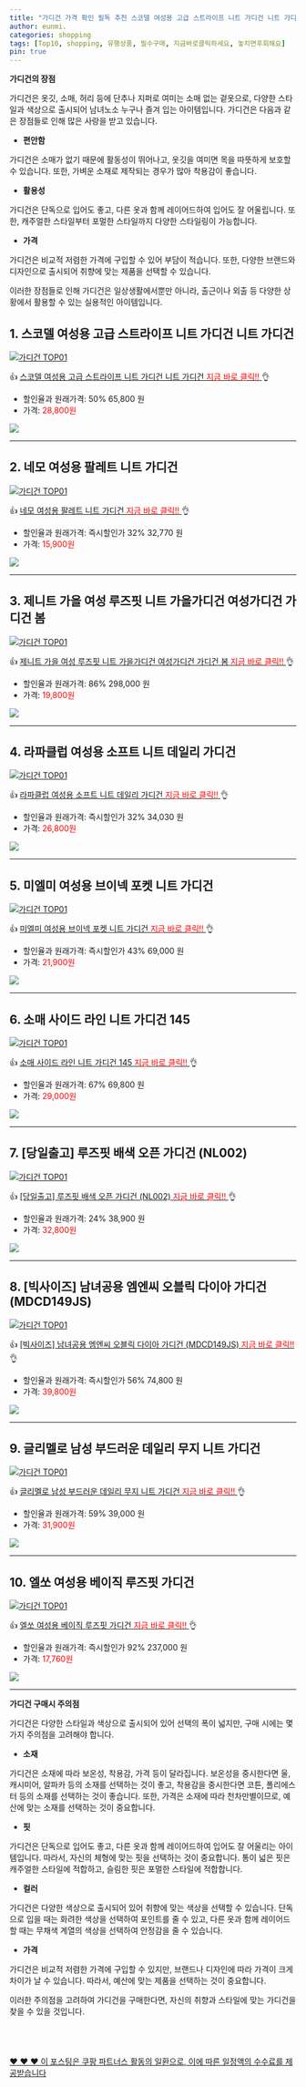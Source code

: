 ```yaml
---
title: "가디건 가격 확인 필독 추천 스코델 여성용 고급 스트라이프 니트 가디건 니트 가디건 비교 장점 구매가이드"
author: eunmi.
categories: shopping
tags: [Top10, shopping, 유행상품, 필수구매, 지금바로클릭하세요, 놓치면후회해요]
pin: true
---
```

**가디건의 장점**

가디건은 옷깃, 소매, 허리 등에 단추나 지퍼로 여미는 소매 없는 겉옷으로, 다양한 스타일과 색상으로 출시되어 남녀노소 누구나 즐겨 입는 아이템입니다. 가디건은 다음과 같은 장점들로 인해 많은 사랑을 받고 있습니다.

* **편안함**

가디건은 소매가 없기 때문에 활동성이 뛰어나고, 옷깃을 여미면 목을 따뜻하게 보호할 수 있습니다. 또한, 가벼운 소재로 제작되는 경우가 많아 착용감이 좋습니다.

* **활용성**

가디건은 단독으로 입어도 좋고, 다른 옷과 함께 레이어드하여 입어도 잘 어울립니다. 또한, 캐주얼한 스타일부터 포멀한 스타일까지 다양한 스타일링이 가능합니다.

* **가격**

가디건은 비교적 저렴한 가격에 구입할 수 있어 부담이 적습니다. 또한, 다양한 브랜드와 디자인으로 출시되어 취향에 맞는 제품을 선택할 수 있습니다.

이러한 장점들로 인해 가디건은 일상생활에서뿐만 아니라, 출근이나 외출 등 다양한 상황에서 활용할 수 있는 실용적인 아이템입니다.

   

## 1. 스코델 여성용 고급 스트라이프 니트 가디건 니트 가디건

[![가디건 TOP01](https://thumbnail10.coupangcdn.com/thumbnails/remote/230x230ex/image/vendor_inventory/0e03/c0ed083ad8e54a74ad7cd6a8f0b8a2525fc5ea3aa38c8d03fbc30e3f2b44.jpg)](https://link.coupang.com/re/AFFSDP?lptag=AF3617701&subid=GithubCoopas&pageKey=7706530645&traceid=V0-153&itemId=20646828907&vendorItemId=87720239593)


👍 [스코델 여성용 고급 스트라이프 니트 가디건 니트 가디건 <font color=red> 지금 바로 클릭!! </font> ](https://link.coupang.com/re/AFFSDP?lptag=AF3617701&subid=GithubCoopas&pageKey=7706530645&traceid=V0-153&itemId=20646828907&vendorItemId=87720239593) 👌 


- 할인율과 원래가격: 50%  65,800   원
- 가격: <span style='color:red'>28,800원</span>

[![](/discount_price.png)](https://link.coupang.com/re/AFFSDP?lptag=AF3617701&subid=GithubCoopas&pageKey=7706530645&traceid=V0-153&itemId=20646828907&vendorItemId=87720239593)

---


   

## 2. 네모 여성용 팔레트 니트 가디건

[![가디건 TOP01](https://thumbnail6.coupangcdn.com/thumbnails/remote/230x230ex/image/vendor_inventory/0de0/2aa94862d9eea47b2a7b7a5d2706ff509ff46d36787e937dc3103a5b4fc1.jpg)](https://link.coupang.com/re/AFFSDP?lptag=AF3617701&subid=GithubCoopas&pageKey=4924363405&traceid=V0-153&itemId=17113866627&vendorItemId=84411629450)


👍 [네모 여성용 팔레트 니트 가디건 <font color=red> 지금 바로 클릭!! </font> ](https://link.coupang.com/re/AFFSDP?lptag=AF3617701&subid=GithubCoopas&pageKey=4924363405&traceid=V0-153&itemId=17113866627&vendorItemId=84411629450) 👌 


- 할인율과 원래가격: 즉시할인가 32%  32,770   원
- 가격: <span style='color:red'>15,900원</span>

[![](/discount_price.png)](https://link.coupang.com/re/AFFSDP?lptag=AF3617701&subid=GithubCoopas&pageKey=4924363405&traceid=V0-153&itemId=17113866627&vendorItemId=84411629450)

---


   

## 3. 제니트 가을 여성 루즈핏 니트 가을가디건 여성가디건 가디건 봄

[![가디건 TOP01](https://thumbnail8.coupangcdn.com/thumbnails/remote/230x230ex/image/vendor_inventory/373a/f136368197141302da28e7417c5808531e5e04ab132a1203c1d5aca3aae9.jpg)](https://link.coupang.com/re/AFFSDP?lptag=AF3617701&subid=GithubCoopas&pageKey=1251240423&traceid=V0-153&itemId=2250556351&vendorItemId=80197857990)


👍 [제니트 가을 여성 루즈핏 니트 가을가디건 여성가디건 가디건 봄 <font color=red> 지금 바로 클릭!! </font> ](https://link.coupang.com/re/AFFSDP?lptag=AF3617701&subid=GithubCoopas&pageKey=1251240423&traceid=V0-153&itemId=2250556351&vendorItemId=80197857990) 👌 


- 할인율과 원래가격: 86%  298,000   원
- 가격: <span style='color:red'>19,800원</span>

[![](/discount_price.png)](https://link.coupang.com/re/AFFSDP?lptag=AF3617701&subid=GithubCoopas&pageKey=1251240423&traceid=V0-153&itemId=2250556351&vendorItemId=80197857990)

---


   

## 4. 라파클럽 여성용 소프트 니트 데일리 가디건

[![가디건 TOP01](https://thumbnail10.coupangcdn.com/thumbnails/remote/230x230ex/image/vendor_inventory/b441/de7ebc2b66356662b13b27ea3a871a4abf13a7b468c6e15ac7a002a5c409.jpg)](https://link.coupang.com/re/AFFSDP?lptag=AF3617701&subid=GithubCoopas&pageKey=7279190762&traceid=V0-153&itemId=18581050433&vendorItemId=85717687634)


👍 [라파클럽 여성용 소프트 니트 데일리 가디건 <font color=red> 지금 바로 클릭!! </font> ](https://link.coupang.com/re/AFFSDP?lptag=AF3617701&subid=GithubCoopas&pageKey=7279190762&traceid=V0-153&itemId=18581050433&vendorItemId=85717687634) 👌 


- 할인율과 원래가격: 즉시할인가 32%  34,030   원
- 가격: <span style='color:red'>26,800원</span>

[![](/discount_price.png)](https://link.coupang.com/re/AFFSDP?lptag=AF3617701&subid=GithubCoopas&pageKey=7279190762&traceid=V0-153&itemId=18581050433&vendorItemId=85717687634)

---


   

## 5. 미엘미 여성용 브이넥 포켓 니트 가디건

[![가디건 TOP01](https://thumbnail6.coupangcdn.com/thumbnails/remote/230x230ex/image/vendor_inventory/ca78/b9aa517ec6e6fd8a4d67a72fcd1aee5f720c9a744d6465d869b2079e8541.jpg)](https://link.coupang.com/re/AFFSDP?lptag=AF3617701&subid=GithubCoopas&pageKey=7520608526&traceid=V0-153&itemId=19724189067&vendorItemId=86828263773)


👍 [미엘미 여성용 브이넥 포켓 니트 가디건 <font color=red> 지금 바로 클릭!! </font> ](https://link.coupang.com/re/AFFSDP?lptag=AF3617701&subid=GithubCoopas&pageKey=7520608526&traceid=V0-153&itemId=19724189067&vendorItemId=86828263773) 👌 


- 할인율과 원래가격: 즉시할인가 43%  69,000   원
- 가격: <span style='color:red'>21,900원</span>

[![](/discount_price.png)](https://link.coupang.com/re/AFFSDP?lptag=AF3617701&subid=GithubCoopas&pageKey=7520608526&traceid=V0-153&itemId=19724189067&vendorItemId=86828263773)

---


   

## 6. 소매 사이드 라인 니트 가디건 145

[![가디건 TOP01](https://thumbnail10.coupangcdn.com/thumbnails/remote/230x230ex/image/vendor_inventory/3e51/50f25dbb906333e27bb6594b99d3c5f04bc455df7f87d3244bfbc68d2513.png)](https://link.coupang.com/re/AFFSDP?lptag=AF3617701&subid=GithubCoopas&pageKey=6899845839&traceid=V0-153&itemId=16591285076&vendorItemId=83754383608)


👍 [소매 사이드 라인 니트 가디건 145 <font color=red> 지금 바로 클릭!! </font> ](https://link.coupang.com/re/AFFSDP?lptag=AF3617701&subid=GithubCoopas&pageKey=6899845839&traceid=V0-153&itemId=16591285076&vendorItemId=83754383608) 👌 


- 할인율과 원래가격: 67%  69,800   원
- 가격: <span style='color:red'>29,000원</span>

[![](/discount_price.png)](https://link.coupang.com/re/AFFSDP?lptag=AF3617701&subid=GithubCoopas&pageKey=6899845839&traceid=V0-153&itemId=16591285076&vendorItemId=83754383608)

---


   

## 7. [당일출고] 루즈핏 배색 오픈 가디건 (NL002)

[![가디건 TOP01](https://thumbnail9.coupangcdn.com/thumbnails/remote/230x230ex/image/vendor_inventory/2d44/9d50fb41f3c114fb6183a1163e17009cfb48bcb3e454d3a951d5c961dcd3.jpg)](https://link.coupang.com/re/AFFSDP?lptag=AF3617701&subid=GithubCoopas&pageKey=198373781&traceid=V0-153&itemId=572889521&vendorItemId=4531844193)


👍 [[당일출고] 루즈핏 배색 오픈 가디건 (NL002) <font color=red> 지금 바로 클릭!! </font> ](https://link.coupang.com/re/AFFSDP?lptag=AF3617701&subid=GithubCoopas&pageKey=198373781&traceid=V0-153&itemId=572889521&vendorItemId=4531844193) 👌 


- 할인율과 원래가격: 24%  38,900   원
- 가격: <span style='color:red'>32,800원</span>

[![](/discount_price.png)](https://link.coupang.com/re/AFFSDP?lptag=AF3617701&subid=GithubCoopas&pageKey=198373781&traceid=V0-153&itemId=572889521&vendorItemId=4531844193)

---


   

## 8. [빅사이즈] 남녀공용 엠엔씨 오블릭 다이아 가디건 (MDCD149JS)

[![가디건 TOP01](https://thumbnail7.coupangcdn.com/thumbnails/remote/230x230ex/image/vendor_inventory/b2ae/67c8b98ed49f613947ed0f8ac5980e18cc32b4f3ed85ac3b35d1f571266b.jpg)](https://link.coupang.com/re/AFFSDP?lptag=AF3617701&subid=GithubCoopas&pageKey=64886224&traceid=V0-153&itemId=219465106&vendorItemId=87017536271)


👍 [[빅사이즈] 남녀공용 엠엔씨 오블릭 다이아 가디건 (MDCD149JS) <font color=red> 지금 바로 클릭!! </font> ](https://link.coupang.com/re/AFFSDP?lptag=AF3617701&subid=GithubCoopas&pageKey=64886224&traceid=V0-153&itemId=219465106&vendorItemId=87017536271) 👌 


- 할인율과 원래가격: 즉시할인가 56%  74,800   원
- 가격: <span style='color:red'>39,800원</span>

[![](/discount_price.png)](https://link.coupang.com/re/AFFSDP?lptag=AF3617701&subid=GithubCoopas&pageKey=64886224&traceid=V0-153&itemId=219465106&vendorItemId=87017536271)

---


   

## 9. 글리멜로 남성 부드러운 데일리 무지 니트 가디건

[![가디건 TOP01](https://thumbnail9.coupangcdn.com/thumbnails/remote/230x230ex/image/vendor_inventory/dbd8/8bbef69557db26fd3985296ee4b519ca6634b9d927ff46ad8012936557ee.jpg)](https://link.coupang.com/re/AFFSDP?lptag=AF3617701&subid=GithubCoopas&pageKey=7621354025&traceid=V0-153&itemId=20206805736&vendorItemId=87336047865)


👍 [글리멜로 남성 부드러운 데일리 무지 니트 가디건 <font color=red> 지금 바로 클릭!! </font> ](https://link.coupang.com/re/AFFSDP?lptag=AF3617701&subid=GithubCoopas&pageKey=7621354025&traceid=V0-153&itemId=20206805736&vendorItemId=87336047865) 👌 


- 할인율과 원래가격: 59%  39,000   원
- 가격: <span style='color:red'>31,900원</span>

[![](/discount_price.png)](https://link.coupang.com/re/AFFSDP?lptag=AF3617701&subid=GithubCoopas&pageKey=7621354025&traceid=V0-153&itemId=20206805736&vendorItemId=87336047865)

---


   

## 10. 엘쏘 여성용 베이직 루즈핏 가디건

[![가디건 TOP01](https://thumbnail8.coupangcdn.com/thumbnails/remote/230x230ex/image/rs_quotation_api/c28bltvo/decb72a17a814325bc01104f2125d6da.jpg)](https://link.coupang.com/re/AFFSDP?lptag=AF3617701&subid=GithubCoopas&pageKey=7480653833&traceid=V0-153&itemId=19539480196&vendorItemId=86647794137)


👍 [엘쏘 여성용 베이직 루즈핏 가디건 <font color=red> 지금 바로 클릭!! </font> ](https://link.coupang.com/re/AFFSDP?lptag=AF3617701&subid=GithubCoopas&pageKey=7480653833&traceid=V0-153&itemId=19539480196&vendorItemId=86647794137) 👌 


- 할인율과 원래가격: 즉시할인가 92%  237,000   원
- 가격: <span style='color:red'>17,760원</span>

[![](/discount_price.png)](https://link.coupang.com/re/AFFSDP?lptag=AF3617701&subid=GithubCoopas&pageKey=7480653833&traceid=V0-153&itemId=19539480196&vendorItemId=86647794137)

---
**가디건 구매시 주의점**

가디건은 다양한 스타일과 색상으로 출시되어 있어 선택의 폭이 넓지만, 구매 시에는 몇 가지 주의점을 고려해야 합니다.

* **소재**

가디건은 소재에 따라 보온성, 착용감, 가격 등이 달라집니다. 보온성을 중시한다면 울, 캐시미어, 알파카 등의 소재를 선택하는 것이 좋고, 착용감을 중시한다면 코튼, 폴리에스터 등의 소재를 선택하는 것이 좋습니다. 또한, 가격은 소재에 따라 천차만별이므로, 예산에 맞는 소재를 선택하는 것이 중요합니다.

* **핏**

가디건은 단독으로 입어도 좋고, 다른 옷과 함께 레이어드하여 입어도 잘 어울리는 아이템입니다. 따라서, 자신의 체형에 맞는 핏을 선택하는 것이 중요합니다. 통이 넓은 핏은 캐주얼한 스타일에 적합하고, 슬림한 핏은 포멀한 스타일에 적합합니다.

* **컬러**

가디건은 다양한 색상으로 출시되어 있어 취향에 맞는 색상을 선택할 수 있습니다. 단독으로 입을 때는 화려한 색상을 선택하여 포인트를 줄 수 있고, 다른 옷과 함께 레이어드할 때는 무채색 계열의 색상을 선택하여 안정감을 줄 수 있습니다.

* **가격**

가디건은 비교적 저렴한 가격에 구입할 수 있지만, 브랜드나 디자인에 따라 가격이 크게 차이가 날 수 있습니다. 따라서, 예산에 맞는 제품을 선택하는 것이 중요합니다.

이러한 주의점을 고려하여 가디건을 구매한다면, 자신의 취향과 스타일에 맞는 가디건을 찾을 수 있을 것입니다.<br><br><br><br><br> [ ❤ ❤ ❤ 이 포스팅은 쿠팡 파트너스 활동의 일환으로, 이에 따른 일정액의 수수료를 제공받습니다](https://link.coupang.com/a/bcEFyh)